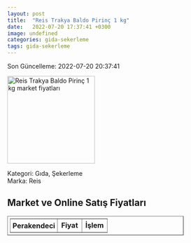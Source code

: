 ```yaml
---
layout: post
title:  "Reis Trakya Baldo Pirinç 1 kg"
date:   2022-07-20 17:37:41 +0300
image: undefined
categories: gida-sekerleme
tags: gida-sekerleme
---
```


Son Güncelleme: 2022-07-20 20:37:41

<img src="undefined" width="200" alt="Reis Trakya Baldo Pirinç 1 kg market fiyatları" />

Kategori: Gıda, Şekerleme
<br />
Marka: Reis

<h2>Market ve Online Satış Fiyatları</h2>

<table border="1" style="padding: 5px;width:80%;">
  <tr>
    <td style="padding: 5px;"><strong>Perakendeci</strong></td>
    <td><strong>Fiyat</strong></td>
    <td><strong>İşlem</strong></td>
  </tr>
  
</table>
